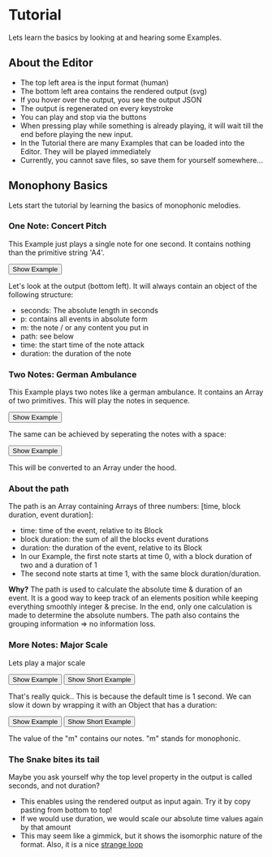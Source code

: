 # Tutorial

Lets learn the basics by looking at and hearing some Examples.

## About the Editor

- The top left area is the input format (human)
- The bottom left area contains the rendered output (svg)
- If you hover over the output, you see the output JSON
- The output is regenerated on every keystroke
- You can play and stop via the buttons
- When pressing play while something is already playing, it will wait till the end before playing the new input.
- In the Tutorial there are many Examples that can be loaded into the Editor. They will be played immediately
- Currently, you cannot save files, so save them for yourself somewhere...

## Monophony Basics

Lets start the tutorial by learning the basics of monophonic melodies.

### One Note: Concert Pitch

This Example just plays a single note for one second. It contains nothing than the primitive string 'A4'.

<button id="example-a">Show Example</button>

Let's look at the output (bottom left). It will always contain an object of the following structure:

- seconds: The absolute length in seconds
- p: contains all events in absolute form
- m: the note / or any content you put in
- path: see below
- time: the start time of the note attack
- duration: the duration of the note

### Two Notes: German Ambulance

This Example plays two notes like a german ambulance. It contains an Array of two primitives. This will play the notes in sequence.

<button id="example-fourth">Show Example</button>

The same can be achieved by seperating the notes with a space:

<button id="example-fourthShort">Show Example</button>

This will be converted to an Array under the hood.

### About the path

The path is an Array containing Arrays of three numbers: [time, block duration, event duration]:

- time: time of the event, relative to its Block
- block duration: the sum of all the blocks event durations
- duration: the duration of the event, relative to its Block
- In our Example, the first note starts at time 0, with a block duration of two and a duration of 1
- The second note starts at time 1, with the same block duration/duration.

**Why?** The path is used to calculate the absolute time & duration of an event. It is a good way to keep track of an elements position while keeping everything smoothly integer & precise. In the end, only one calculation is made to determine the absolute numbers. The path also contains the grouping information => no information loss.

### More Notes: Major Scale

Lets play a major scale

<button id="example-major1">Show Example</button>
<button id="example-major1short">Show Short Example</button>

That's really quick.. This is because the default time is 1 second. We can slow it down by wrapping it with an Object that has a duration:

<button id="example-major4">Show Example</button>
<button id="example-major4short">Show Short Example</button>

The value of the "m" contains our notes. "m" stands for monophonic.

### The Snake bites its tail

Maybe you ask yourself why the top level property in the output is called seconds, and not duration?

- This enables using the rendered output as input again. Try it by copy pasting from bottom to top!
- If we would use duration, we would scale our absolute time values again by that amount
- This may seem like a gimmick, but it shows the isomorphic nature of the format. Also, it is a nice [strange loop](https://en.wikipedia.org/wiki/Strange_loop)

